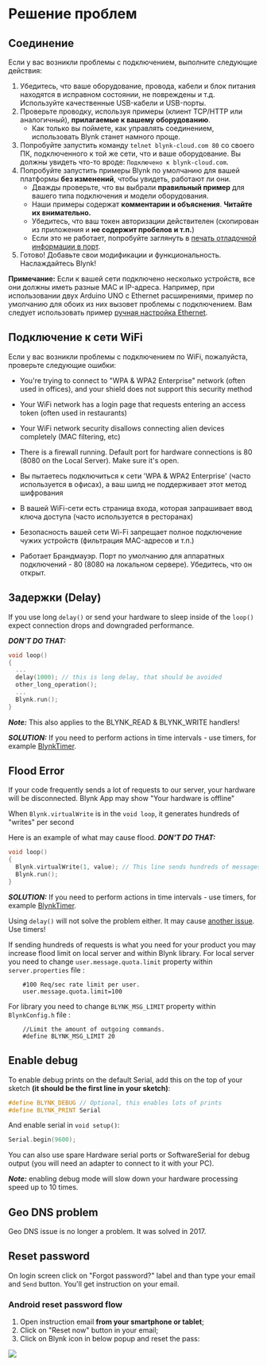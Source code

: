 # Решение проблем

## Соединение

Если у вас возникли проблемы с подключением, выполните следующие действия:

1. Убедитесь, что ваше оборудование, провода, кабели и блок питания находятся в исправном состоянии, не повреждены и т.д.      
   Используйте качественные USB-кабели и USB-порты.
2. Проверьте проводку, используя примеры (клиент TCP/HTTP или аналогичный), **прилагаемые к вашему оборудованию**.
   * Как только вы поймете, как управлять соединением, использовать Blynk станет намного проще.
3. Попробуйте запустить команду ```telnet blynk-cloud.com 80``` со своего ПК, подключенного к той же сети, что и ваше оборудование. Вы должны увидеть что-то вроде: ```Подключено к blynk-cloud.com```.
4. Попробуйте запустить примеры Blynk по умолчанию для вашей платформы **без изменений**, чтобы увидеть, работают ли они.
   * Дважды проверьте, что вы выбрали **правильный пример** для вашего типа подключения и модели оборудования.
   * Наши примеры содержат **комментарии и объяснения**. **Читайте их внимательно.**
   * Убедитесь, что ваш токен авторизации действителен (скопирован из приложения и **не содержит пробелов и т.п.**)
   * Если это не работает, попробуйте заглянуть в [печать отладочной информации в порт](/#enable-debug).
5. Готово! Добавьте свои модификации и функциональность. Наслаждайтесь Blynk!

**Примечание:** Если к вашей сети подключено несколько устройств, все они должны иметь разные MAC и IP-адреса. Например, при использовании двух Arduino UNO с Ethernet расширениями, пример по умолчанию для обоих из них вызовет проблемы с подключением. Вам следует использовать пример [ручная настройка Ethernet](https://github.com/blynkkk/blynk-library/blob/master/examples/Boards_Ethernet/Arduino_Ethernet_Manual/Arduino_Ethernet_Manual.ino).

## Подключение к сети WiFi
Если у вас возникли проблемы с подключением по WiFi, пожалуйста, проверьте следующие ошибки:

* You're trying to connect to "WPA & WPA2 Enterprise" network (often used in offices), and your shield does not support this security method
* Your WiFi network has a login page that requests entering an access token (often used in restaurants)
* Your WiFi network security disallows connecting alien devices completely (MAC filtering, etc)
* There is a firewall running. Default port for hardware connections is 80 (8080 on the Local Server).
Make sure it's open.

* Вы пытаетесь подключиться к сети 'WPA & WPA2 Enterprise' (часто используется в офисах), а ваш шилд не поддерживает этот метод шифрования
* В вашей WiFi-сети есть страница входа, которая запрашивает ввод ключа доступа (часто используется в ресторанах)
* Безопасность вашей сети Wi-Fi запрещает полное подключение чужих устройств (фильтрация MAC-адресов и т.п.)
* Работает Брандмауэр. Порт по умолчанию для аппаратных подключений - 80 (8080 на локальном сервере). Убедитесь, что он открыт.  

## Задержки (Delay)

If you use long ```delay()``` or send your hardware to sleep inside of the ```loop()``` expect connection drops and downgraded performance.

***DON'T DO THAT:***
```cpp
void loop()
{
  ...
  delay(1000); // this is long delay, that should be avoided
  other_long_operation();
  ...
  Blynk.run();
}
```

***Note:*** This also applies to the BLYNK_READ & BLYNK_WRITE handlers!

***SOLUTION:***
If you need to perform actions in time intervals - use timers, for example [BlynkTimer](/#blynk-firmware-blynktimer).

## Flood Error

If your code frequently sends a lot of requests to our server, your hardware will be disconnected. Blynk App may show "Your hardware is offline"

When ```Blynk.virtualWrite``` is in the ```void loop```, it generates hundreds of "writes" per second 

Here is an example of what may cause flood. ***DON'T DO THAT:***
```cpp
void loop()
{
  Blynk.virtualWrite(1, value); // This line sends hundreds of messages to Blynk server
  Blynk.run();
}
```

***SOLUTION:***
If you need to perform actions in time intervals - use timers, for example [BlynkTimer](/#blynk-firmware-blynktimer).

Using ```delay()``` will not solve the problem either. It may cause [another issue](/#delay). Use timers!

If sending hundreds of requests is what you need for your product you may increase flood limit on local server 
and within Blynk library.
For local server you need to change ```user.message.quota.limit``` property within ```server.properties``` file :

        #100 Req/sec rate limit per user.
        user.message.quota.limit=100
        
For library you need to change ```BLYNK_MSG_LIMIT``` property within ```BlynkConfig.h``` file :
 
        //Limit the amount of outgoing commands.
        #define BLYNK_MSG_LIMIT 20

## Enable debug

To enable debug prints on the default Serial, add this on the top of your sketch **(it should be the first line
in your sketch)**:

```cpp
#define BLYNK_DEBUG // Optional, this enables lots of prints
#define BLYNK_PRINT Serial
```
And enable serial in ```void setup()```:

```cpp
Serial.begin(9600);
```

You can also use spare Hardware serial ports or SoftwareSerial for debug output (you will need an adapter to connect to it with your PC).

***Note:*** enabling debug mode will slow down your hardware processing speed up to 10 times.

## Geo DNS problem

Geo DNS issue is no longer a problem. It was solved in 2017.

## Reset password

On login screen click on "Forgot password?" label and than type your email and ```Send``` button.
You'll get instruction on your email.

### Android reset password flow

1. Open instruction email **from your smartphone or tablet**;
2. Click on "Reset now" button in your email;
3. Click on Blynk icon in below popup and reset the pass:

<img src="images/reset.png"/>
